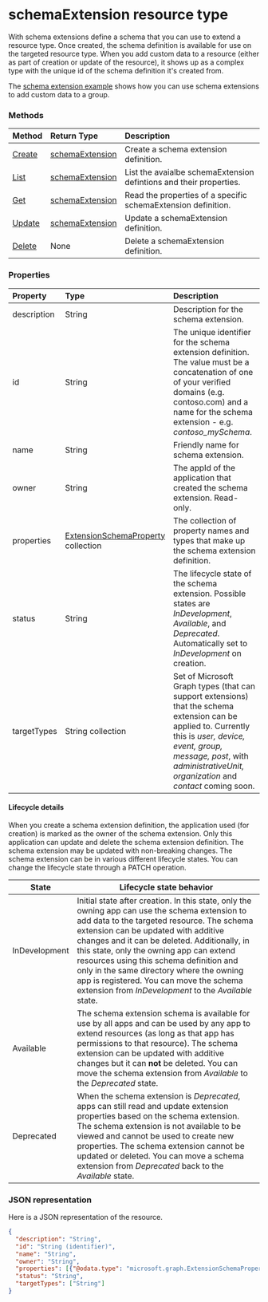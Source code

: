 # schemaExtension resource type

With schema extensions define a schema that you can use to extend a resource type. Once created, the schema definition is available for use on the targeted resource type.  When you add custom data to a resource (either as part of creation or update of the resource), it shows up as a complex type with the unique id of the schema definition it's created from.

The [schema extension example](extensibility_schema_groups.md) shows how you can use schema extensions to add custom data to a group.

### Methods

| Method		   | Return Type	|Description|
|:---------------|:--------|:----------|
|[Create](../api/schemaextension_post_schemaextensions.md) | [schemaExtension](schemaextension.md) |Create a schema extension definition.|
|[List](../api/schemaextension_list.md) | [schemaExtension](schemaextension.md) |List the avaialbe schemaExtension defintions and their properties.|
|[Get](../api/schemaextension_get.md) | [schemaExtension](schemaextension.md) |Read the properties of a specific schemaExtension definition.|
|[Update](../api/schemaextension_update.md) | [schemaExtension](schemaextension.md)	|Update a schemaExtension definition. |
|[Delete](../api/schemaextension_delete.md) | None |Delete a schemaExtension definition. |

### Properties
| Property	   | Type	|Description|
|:---------------|:--------|:----------|
|description|String|Description for the schema extension.|
|id|String|The unique identifier for the schema extension definition. The value must be a concatenation of one of your verified domains (e.g. contoso.com) and a name for the schema extension - e.g. *contoso_mySchema*. |
|name|String|Friendly name for schema extension.|
|owner|String|The appId of the application that created the schema extension. Read-only.|
|properties|[ExtensionSchemaProperty](extensionschemaproperty.md) collection|The collection of property names and types that make up the schema extension definition.|
|status|String|The lifecycle state of the schema extension. Possible states are *InDevelopment*, *Available*, and *Deprecated*. Automatically set to *InDevelopment* on creation.|
|targetTypes|String collection|Set of Microsoft Graph types (that can support extensions) that the schema extension can be applied to. Currently this is *user, device, event, group, message, post*, with *administrativeUnit, organization* and *contact* coming soon. |

#### Lifecycle details
When you create a schema extension definition, the application used (for creation) is marked as the owner of the schema extension. Only this application can update and delete the schema extension definition. The schema extension may be updated with non-breaking changes. The schema extension can be in various different lifecycle states. You can change the lifecycle state through a PATCH operation.

| State | Lifecycle state behavior |
|-------------|------------|
| InDevelopment | Initial state after creation.  In this state, only the owning app can use the schema extension to add data to the targeted resource. The schema extension can be updated with additive changes and it can be deleted. Additionally, in this state, only the owning app can extend resources using this schema definition and only in the same directory where the owning app is registered. You can move the schema extension from *InDevelopment* to the *Available* state. |
| Available |  The schema extension schema is available for use by all apps and can be used by any app to extend resources (as long as that app has permissions to that resource). The schema extension can be updated with additive changes but it can **not** be deleted. You can move the schema extension from *Available* to the *Deprecated* state.| 
| Deprecated |  When the schema extension is *Deprecated*, apps can still read and update extension properties based on the schema extension. The schema extension is not available to be viewed and cannot be used to create new properties. The schema extension cannot be updated or deleted. You can move a schema extension from *Deprecated* back to the *Available* state. |


### JSON representation

Here is a JSON representation of the resource.

<!-- {
  "blockType": "resource",
  "optionalProperties": [

  ],
  "@odata.type": "microsoft.graph.schemaExtension"
}-->

```json
{
  "description": "String",
  "id": "String (identifier)",
  "name": "String",
  "owner": "String",
  "properties": [{"@odata.type": "microsoft.graph.ExtensionSchemaProperty"}],
  "status": "String",
  "targetTypes": ["String"]
}

```

<!-- uuid: 8fcb5dbc-d5aa-4681-8e31-b001d5168d79
2015-10-25 14:57:30 UTC -->
<!-- {
  "type": "#page.annotation",
  "description": "schemaExtension resource",
  "keywords": "",
  "section": "documentation",
  "tocPath": ""
}-->